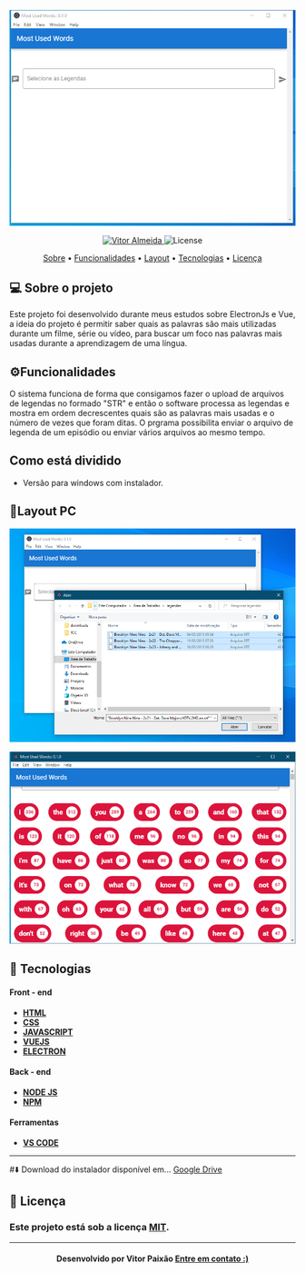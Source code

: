 <p align="center">
   <img src="https://github.com/vitorpaixaoa/most-used-words/blob/master/img-readme/img1.png" alt="Most-Used-Words" />
</p>

<!-- Badges -->
<p align="center">
   <a href="https://www.linkedin.com/in/alan-vitor-paix%C3%A3o-almeida-44651117b/">
      <img alt="Vitor Almeida" src="https://img.shields.io/badge/-Vitor Paixão-blue?style=flat&logo=Linkedin&logoColor=bluee" />
   </a>
  <img alt="License" src="https://img.shields.io/badge/license-MIT-blue">
</p>

<!-- Indice-->
<p align="center">
 <a href="#-sobre-o-projeto">Sobre</a> •
 <a href="#-Funcionalidades">Funcionalidades</a> • 
 <a href="#-Layout">Layout</a> •  
 <a href="#-Tecnologias">Tecnologias</a> • 
 <a href="#-licença">Licença</a>
</p>

<!--Sobre o projeto-->
## 💻 Sobre o projeto

Este projeto foi desenvolvido durante meus estudos sobre ElectronJs e Vue, a ideia do projeto é permitir saber quais as palavras são mais utilizadas durante um filme, série ou vídeo, para buscar um foco nas palavras mais usadas durante a aprendizagem de uma língua.

<!--Funcionalidades-->
## ⚙️Funcionalidades

   O sistema funciona de forma que consigamos fazer o upload de arquivos de legendas no formado "STR" e então o software processa
   as legendas e mostra em ordem decrescentes quais são as palavras mais usadas e o número de vezes que foram ditas.
   O prgrama possibilita enviar o arquivo de legenda de um episódio ou enviar vários arquivos ao mesmo tempo.

<!--Funcionalidades-->
## Como está dividido
 - Versão para windows com instalador.

<!--layout-->
## 🎨Layout PC

<p align="center">
   <img src="https://github.com/vitorpaixaoa/most-used-words/blob/master/img-readme/img2.png" alt="Most-Used-Words" />
</p>
<p align="center">
   <img src="https://github.com/vitorpaixaoa/most-used-words/blob/master/img-readme/img%203.png" alt="Most-Used-Words" />
</p>

<!--layout-->
## 🚀  Tecnologias
#### Front - end
- [**HTML** ]()
- [**CSS**]()
- [**JAVASCRIPT**]()
- [**VUEJS**]()
- [**ELECTRON**]()


#### Back - end
- [**NODE JS**]()
- [**NPM**]()

#### Ferramentas
- [**VS CODE**]()
<hr/>
#⬇️ Download do instalador disponível em...
<a href="https://drive.google.com/file/d/17Md9Wrx7X2CNTN3PjHds8XtTsvW0885K/view?usp=sharing"> Google Drive <a/>

<!--License session-->
## 📝 Licença
### Este projeto está sob a licença [MIT](./LICENSE).
---

<h4 align=center>Desenvolvido por Vitor Paixão <a href="https://www.linkedin.com/in/alan-vitor-paix%C3%A3o-almeida-44651117b/"> <strong>Entre em contato</strong> :)</a></a></h4>

